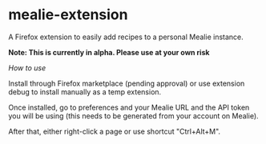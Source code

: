 # mealie-extension

A Firefox extension to easily add recipes to a personal Mealie instance.

**Note: This is currently in alpha. Please use at your own risk**

*How to use*

Install through Firefox marketplace (pending approval) or use extension debug to install manually as a temp extension.

Once installed, go to preferences and your Mealie URL and the API token you will be using (this needs to be generated from your account on Mealie).

After that, either right-click a page or use shortcut "Ctrl+Alt+M".